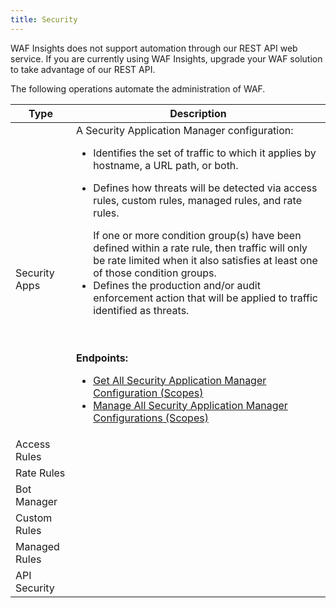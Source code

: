 ```yaml
---
title: Security
---
```


<Callout type="info">

  WAF Insights does not support automation through our REST API web service. If you are currently using WAF Insights, upgrade your WAF solution to take advantage of our REST API.

</Callout>

The following operations automate the administration of WAF.

| Type            | Description  |
|-----------------|---|
| Security Apps   | A Security Application Manager configuration:<ul><li>Identifies the set of traffic to which it applies by hostname, a URL path, or both.</li><li><p>Defines how threats will be detected via access rules, custom rules, managed rules, and rate rules.</p><Callout type="tip">If one or more condition group(s) have been defined within a rate rule, then traffic will only be rate limited when it also satisfies at least one of those condition groups.</Callout></li><li>Defines the production and/or audit enforcement action that will be applied to traffic identified as threats.</li></ul><br /><br />**Endpoints:** <ul><li>[Get All Security Application Manager Configuration (Scopes)](Get-All-Scopes.htmFINDME)</li><li>[Manage All Security Application Manager Configurations (Scopes)](Manage-All-Scopes.htmFINDME)</li></ul>  |
| Access Rules    |   |
| Rate Rules      |   |
| Bot Manager     |   |
| Custom Rules    |   |
| Managed Rules   |   |
| API Security    |   |

<!--









--------










The following operations automate the administration of WAF.

TypeDescriptionSecurity Application Manager


Access Rules

An access rule identifies valid requests and threats via whitelists, accesslists, and blacklists.

Endpoints:

- [Add Access Rule (ACL)](Add-ACL.htmFINDME)
- [Delete Access Rule (ACL)](Delete-ACL.htmFINDME)
- [Get All Access Rules (ACLs)](Get-All-ACLs.htmFINDME)
- [Get Access Rule (ACL)](Get-ACL.htmFINDME)
- [Update Access Rule (ACL)](Update-ACL.htmFINDME)

Bot Rule Sets

A bot rule set contains one or more bot rules. Each bot rule defines the set of requests that will require a client (e.g., a web browser) to solve a challenge before resolving the request.

Endpoints:

- [Add Bot Rule Set](Add-Bot-Rule-Set.htmFINDME)
- [Delete Bot Rule Set](Delete-Bot-Rule-Set.htmFINDME)
- [Get All Bot Rule Sets](Get-All-Bot-Rule-Sets.htmFINDME)
- [Get Bot Rule Set](Get-Bot-Rule-Set.htmFINDME)
- [Update Bot Rule Set](Update-Bot-Rule-Set.htmFINDME)

Rate Rules

A rate rule determines the maximum number of requests that will be allowed within a given time period.

Endpoints:

- [Add Rate Rule](Add-Rate-Limit.htmFINDME)
- [Delete Rate Rule](Delete-Rate-Limit.htmFINDME)
- [Get All Rate Rules](Get-All-Rate-Limits.htmFINDME)
- [Get Rate Rule](Get-Rate-Limit.htmFINDME)
- [Update Rate Rule](Update-Rate-Limit.htmFINDME)

Custom Rule Sets

A custom rule set defines custom threat assessment criterion.

Endpoints:

- [Add Custom Rule Set](Add-Custom-Rule-Set.htmFINDME)
- [Delete Custom Rule Set](Delete-Custom-Rule-Set.htmFINDME)
- [Get All Custom Rule Sets](Get-All-Custom-Rule-Sets.htmFINDME)
- [Get Custom Rule Set](Get-Custom-Rule-Set.htmFINDME)
- [Update Custom Rule Set](Update-Custom-Rule-Set.htmFINDME)

Managed Rules

A managed rule identifies a rule set configuration and describes a valid request.

Endpoints:

- [Add Managed Rule (Profile)](Add-Profile.htmFINDME)
- [Delete Managed Rule (Profile)](Delete-Profile.htmFINDME)
- [Get All Managed Rules (Profiles)](Get-All-Profiles.htmFINDME)
- [Get Available Policies](Get-Available-Policies.htmFINDME)
- [Get Available Rule Sets](Get-Available-Rule-Sets.htmFINDME)
- [Get Available Rules](Get-Available-Rules.htmFINDME)
- [Get Managed Rule (Profile)](Get-Profile.htmFINDME)
- [Update Managed Rule (Profile)](Update-Profile.htmFINDME)

Threats Event Log

The following operations retrieve WAF threat event log information:

 Endpoint Description [Get Available Event Log Fields](../WAF/Get-ELF-Definitions.htmFINDME)

  Provides definitions for event log fields.

  [Get Event Count](../WAF/Get-EL-Count.htmFINDME)

  Indicates the total number of threats detected over a given time period.

  [Get Event Log Entries](../WAF/Get-EL-Data.htmFINDME)

  Retrieves event log data over a given time period.

  [Get Event Log Entry](../WAF/Get-Event-Log-Entry.htmFINDME)

  Retrieves detailed information for a specific event log entry.

  [Get Top Event Log Entries](../WAF/Get-EL-Top.htmFINDME)

  Retrieves the top 10 events for the specified field.

 

Rates Event Log

The following operations retrieve event log information on rate limited requests:

 Endpoint Description [Get Available Event Log Fields ](../Rate-Limiting/Get-Available-Event-Log-Fields.htmFINDME)

  Retrieves a list of the available event log fields.

  [Get Event Log Entries ](../Rate-Limiting/Get-Event-Log-Entries.htmFINDME)

  Retrieves event log information for a set of rate limited requests.

  [Get Event Log Entry ](../Rate-Limiting/Get-Event-Log-Entry.htmFINDME)

  Retrieves event log information for a specific rate limited request.

  [Get Event Log Entry Count ](../Rate-Limiting/Get-Event-Log-Entry-Count.htmFINDME)

  Indicates the total number of rate limited requests that meet the specified criteria.

  [Get Top Event Log Entries ](../Rate-Limiting/Get-Top-Event-Log-Entries.htmFINDME)

  Indicates the type of records that are most frequently rate limited.

 



Responsive Threat Mitigation
---------------------------------------------------------------------

Although the above operations may be used to automate many different aspects of WAF configuration, the primary purpose of these operations is to provide the means to automatically update it to adapt to a changing threat landscape.

The basic workflow for automated threat mitigation is:

PhaseDescription1

Threat Detection

A noticeable increase in malicious threats to your site is detected.

This increase may be detected by using one or more of the following tools:

- Third-party Application: A third-party application (e.g., Nagios or Splunk) may be used to detect unusual network conditions that might be indicative of an application layer attack.
- Real-time Alerts: The Real-Time Alerts component of the Real-Time Statistics feature provides notifications when certain network conditions (e.g., bandwidth usage, total traffic, traffic by status code, etc.) are detected.

2

Threat Identification

Analyze traffic patterns to identify the source of the malicious attack.

Example:

For example, a sudden increase in traffic from a single IP address may be indicative of a malicious bot. If WAF is currently configured to audit traffic instead of blocking it, this may be detected by analyzing the response for the [Get Top Event Log Entries operation](../WAF/Get-EL-Top.htmFINDME).

A sample request that returns the top IP addresses that are generating traffic to your origin servers is shown below.

GET https://api.edgecast.com/v2/mcc/customers/0001/waf/eventlogs/top?field=Client%20IP&amp;start_time=2016-02-23&amp;end_time=2016-02-24 HTTP/1.13

Threat Mitigation

Update each relevant configuration so that it automatically detects and blocks the source of this application layer attack.

Validate that a change will not negatively impact production traffic by auditing traffic using the desired configuration. Configure how traffic will be audited by defining acl\_audit\_id, profile\_audit\_id, and rules\_audit\_id within the desired Security Application Manager configuration via the [Manage All Security Application Manager Configurations (Scopes) operation](Manage-All-Scopes.htmFINDME). These properties identify how traffic will be audited via an access control list configuration, request profile, and a custom rule set, respectively.

The recommended method for updating your configuration via a script is described below.

1. Identify each configuration that requires an update by performing the following steps:
    
    
    1. Identify the set of rules (e.g., access rules, managed rules, and custom rule sets) that require updating.
    2. Request the [Get All Security Application Manager Configurations (Scopes) operation](Get-All-Scopes.htmFINDME).
    3. Find all instances of the rules identified in step i:
        
        
        - Production
            
            acl_prod_id | profile_prod_id | rules_prod_id
        - Audit
            
            acl_audit_id | profile_audit_id | rules_audit_id
    
    Although malicious traffic may only be directed to one site, it may make sense to apply the same configuration (e.g., blacklisting an IP address) to all of your sites.
2. Retrieve those configurations via one of the following operations:
    
    
    - [Get Access Rule (ACL)](Get-ACL.htmFINDME)
    - [Get Custom Rule Set](Get-Custom-Rule-Set.htmFINDME)
    - [Get Managed Rule (Profile)](Get-Profile.htmFINDME)
3. Modify the response from the above operation to allow WAF to identify the source of this malicious traffic.
    
    For example, if an IP address is identified as the source of malicious traffic, then add that IP address to the blacklist:
    
    ...
    
    "ip" : {
    
    "accesslist" : \[\],
    
    "blacklist" : \["104.255.65.0\\/22", "169.54.233.10"\],
    
    "whitelist" : \[\]
    
    },
    
    ...
    
    
4. Update the desired configuration via one of the following operations:
    
    
    - [Update Access Rule (ACL)](Update-ACL.htmFINDME)
    - [Update Custom Rule Set](Update-Custom-Rule-Set.htmFINDME)
    - [Update Managed Rule (Profile)](Update-Profile.htmFINDME)

-->
